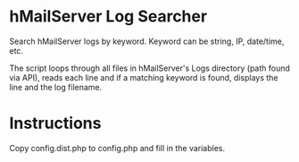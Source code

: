 # hMailServer Log Searcher
 Search hMailServer logs by keyword. Keyword can be string, IP, date/time, etc.

 The script loops through all files in hMailServer's Logs directory (path found via API), reads each line and if a matching keyword is found, displays the line and the log filename. 

# Instructions
 Copy config.dist.php to config.php and fill in the variables.